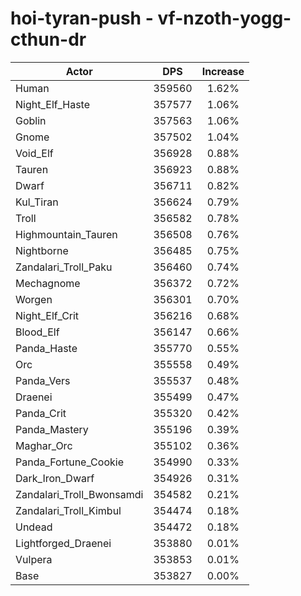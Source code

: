 # hoi-tyran-push - vf-nzoth-yogg-cthun-dr
| Actor | DPS | Increase |
|---|:---:|:---:|
|Human|359560|1.62%|
|Night_Elf_Haste|357577|1.06%|
|Goblin|357563|1.06%|
|Gnome|357502|1.04%|
|Void_Elf|356928|0.88%|
|Tauren|356923|0.88%|
|Dwarf|356711|0.82%|
|Kul_Tiran|356624|0.79%|
|Troll|356582|0.78%|
|Highmountain_Tauren|356508|0.76%|
|Nightborne|356485|0.75%|
|Zandalari_Troll_Paku|356460|0.74%|
|Mechagnome|356372|0.72%|
|Worgen|356301|0.70%|
|Night_Elf_Crit|356216|0.68%|
|Blood_Elf|356147|0.66%|
|Panda_Haste|355770|0.55%|
|Orc|355558|0.49%|
|Panda_Vers|355537|0.48%|
|Draenei|355499|0.47%|
|Panda_Crit|355320|0.42%|
|Panda_Mastery|355196|0.39%|
|Maghar_Orc|355102|0.36%|
|Panda_Fortune_Cookie|354990|0.33%|
|Dark_Iron_Dwarf|354926|0.31%|
|Zandalari_Troll_Bwonsamdi|354582|0.21%|
|Zandalari_Troll_Kimbul|354474|0.18%|
|Undead|354472|0.18%|
|Lightforged_Draenei|353880|0.01%|
|Vulpera|353853|0.01%|
|Base|353827|0.00%|
